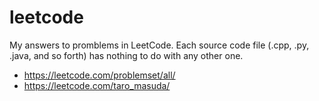# leetcode
My answers to promblems in LeetCode. Each source code file (.cpp, .py, .java, and so forth) has nothing to do with any other one.
- https://leetcode.com/problemset/all/
- https://leetcode.com/taro_masuda/
